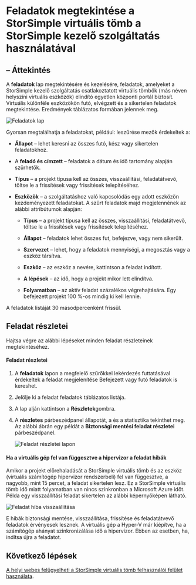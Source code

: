 <properties 
   pageTitle="Megtekintheti és kezelheti a feladatokat StorSimple virtuális tömb |} Microsoft Azure"
   description="A StorSimple kezelő szolgáltatás feladatok lap és a legutóbbi és az aktuális feladatok követéséhez a StorSimple virtuális tömb használatához ismerteti."
   services="storsimple"
   documentationCenter="NA"
   authors="alkohli"
   manager="carmonm"
   editor=""/>
<tags 
   ms.service="storsimple"
   ms.devlang="NA"
   ms.topic="article"
   ms.tgt_pltfrm="NA"
   ms.workload="na"
   ms.date="06/07/2016"
   ms.author="alkohli" />

# <a name="use-the-storsimple-manager-service-to-view-jobs-for-the-storsimple-virtual-array"></a>Feladatok megtekintése a StorSimple virtuális tömb a StorSimple kezelő szolgáltatás használatával

## <a name="overview"></a>– Áttekintés

A **feladatok** lap megtekintésére és kezelésére, feladatok, amelyeket a StorSimple kezelő szolgáltatás csatlakoztatott virtuális tömbök (más néven helyszíni virtuális eszközök) elindító egyetlen központi portál biztosít. Virtuális különféle eszközökön futó, elvégzett és a sikertelen feladatok megtekintése. Eredmények táblázatos formában jelennek meg. 

![Feladatok lap](./media/storsimple-ova-manage-jobs/ovajobs1.png)

Gyorsan megtalálhatja a feladatokat, például: leszűrése mezők érdekeltek a:

- **Állapot** – lehet keresni az összes futó, kész vagy sikertelen feladatokhoz.
- A **feladó és címzett** – feladatok a dátum és idő tartomány alapján szűrhetők.
- **Típus** – a projekt típusa kell az összes, visszaállítási, feladatátvevő, töltse le a frissítések vagy frissítések telepítéséhez.
- **Eszközök** – a szolgáltatáshoz való kapcsolódás egy adott eszközön kezdeményezett feladatokat. A szűrt feladatok majd megjelennének az alábbi attribútumok alapján:

    - **Típus** – a projekt típusa kell az összes, visszaállítási, feladatátvevő, töltse le a frissítések vagy frissítések telepítéséhez.

    - **Állapot** – feladatok lehet összes fut, befejezve, vagy nem sikerült.

    - **Szervezet** – lehet, hogy a feladatok mennyiségi, a megosztás vagy a eszköz társítva. 

    - **Eszköz** – az eszköz a nevére, kattintson a feladat indított.

    - **A lépések** – az idő, hogy a projekt mikor lett elindítva.

    - **Folyamatban** – az aktív feladat százalékos végrehajtására. Egy befejezett projekt 100 %-os mindig ki kell lennie.

A feladatok listáját 30 másodpercenként frissül.

## <a name="view-job-details"></a>Feladat részletei

Hajtsa végre az alábbi lépéseket minden feladat részleteinek megtekintéséhez.

#### <a name="to-view-job-details"></a>Feladat részletei

1. A **feladatok** lapon a megfelelő szűrőkkel lekérdezés futtatásával érdekeltek a feladat megjelenítése Befejezett vagy futó feladatok is kereshet.

2. Jelölje ki a feladat feladatok táblázatos listája.

3. A lap alján kattintson a **Részletek**gombra.

4. A **részletes** párbeszédpanel állapotát, a és a statisztika tekinthet meg. Az alábbi ábrán egy példát a **Biztonsági mentési feladat részletei** párbeszédpanel.
 
    ![Feladat részletei lapon](./media/storsimple-ova-manage-jobs/ovajobs2.png)

#### <a name="job-failures-when-the-virtual-machine-is-paused-in-the-hypervisor"></a>Ha a virtuális gép fel van függesztve a hipervizor a feladat hibák

Amikor a projekt előrehaladását a StorSimple virtuális tömb és az eszköz (virtuális számítógép hipervizor rendszerbeli) fel van függesztve, a nagyobb, mint 15 percet, a feladat sikertelen lesz. Ez a StorSimple virtuális tömb idő miatt folyamatban van nincs szinkronban a Microsoft Azure időt. Példa egy visszaállítási feladat sikertelen az alábbi képernyőképen látható.

![Feladat hiba visszaállítása](./media/storsimple-ova-manage-jobs/restorejobfailure.png)

E hibák biztonsági mentése, visszaállítása, frissítése és feladatátvevő feladatok érvényesek lesznek. A virtuális gép a Hyper-V már kiépítve, ha a számítógép ahányat szinkronizálása idő a hipervizor. Ebben az esetben, ha, indítsa újra a feladatot. 

## <a name="next-steps"></a>Következő lépések

[A helyi webes felügyelheti a StorSimple virtuális tömb felhasználói felület használata](storsimple-ova-web-ui-admin.md).
